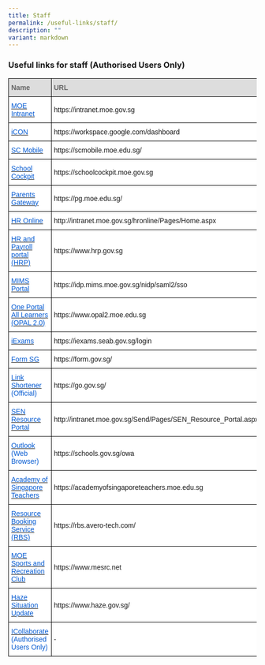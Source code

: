 ```yaml
---
title: Staff
permalink: /useful-links/staff/
description: ""
variant: markdown
---
```

### Useful links for staff (Authorised Users Only)

<style type="text/css">
.tg  {border-collapse:collapse;border-spacing:0;}
.tg td{border-color:black;border-style:solid;border-width:1px;font-family:Arial, sans-serif;font-size:14px;
  overflow:hidden;padding:10px 5px;word-break:normal;}
.tg th{border-color:black;border-style:solid;border-width:1px;font-family:Arial, sans-serif;font-size:14px;
  font-weight:normal;overflow:hidden;padding:10px 5px;word-break:normal;}
.tg .tg-f8vp{background-color:#DDD;color:#666;font-weight:bold;text-align:left;vertical-align:middle}
.tg .tg-r3ha{background-color:#FFF;color:#0058D1;text-align:left;vertical-align:top}
.tg .tg-zr06{background-color:#FFF;text-align:left;vertical-align:middle}
</style>
<table class="tg">
<thead>
  <tr>
    <th class="tg-f8vp"><span style="color:#666;background-color:#DDD">Name</span></th>
    <th class="tg-f8vp"><span style="color:#666;background-color:#DDD">URL</span></th>
  </tr>
</thead>
<tbody>
  <tr>
    <td class="tg-r3ha"><a href="https://intranet.moe.gov.sg/"><span style="text-decoration:none;color:#0058D1">MOE Intranet</span></a></td>
    <td class="tg-zr06">https://intranet.moe.gov.sg</td>
  </tr>
  <tr>
    <td class="tg-r3ha"><a href="https://workspace.google.com/dashboard"><span style="text-decoration:none;color:#0058D1">iCON</span></a></td>
    <td class="tg-zr06">https://workspace.google.com/dashboard</td>
  </tr>
  <tr>
    <td class="tg-r3ha"><a href="https://scmobile.moe.edu.sg/"><span style="text-decoration:none;color:#0058D1">SC Mobile</span></a></td>
    <td class="tg-zr06">https://scmobile.moe.edu.sg/</td>
  </tr>
  <tr>
    <td class="tg-r3ha"><a href="https://schoolcockpit.moe.gov.sg/"><span style="text-decoration:none;color:#0058D1">School Cockpit</span></a></td>
    <td class="tg-zr06">https://schoolcockpit.moe.gov.sg</td>
  </tr>
  <tr>
    <td class="tg-r3ha"><a href="https://pg.moe.edu.sg/"><span style="text-decoration:none;color:#0058D1">Parents Gateway</span></a></td>
    <td class="tg-zr06">https://pg.moe.edu.sg/</td>
  </tr>
  <tr>
    <td class="tg-r3ha"><a href="http://intranet.moe.gov.sg/hronline/Pages/Home.aspx"><span style="text-decoration:none;color:#0058D1">HR Online</span></a></td>
    <td class="tg-zr06">http://intranet.moe.gov.sg/hronline/Pages/Home.aspx</td>
  </tr>
  <tr>
    <td class="tg-r3ha"><a href="https://www.hrp.gov.sg/"><span style="text-decoration:none;color:#0058D1">HR and Payroll portal (HRP)</span></a></td>
    <td class="tg-zr06">https://www.hrp.gov.sg</td>
  </tr>
  <tr>
    <td class="tg-r3ha"><a href="http://mims.moe.gov.sg/"><span style="text-decoration:none;color:#0058D1">MIMS Portal</span></a></td>
    <td class="tg-zr06">https://idp.mims.moe.gov.sg/nidp/saml2/sso<br></td>
  </tr>
  <tr>
    <td class="tg-r3ha"><a href="https://www.opal2.moe.edu.sg/"><span style="text-decoration:none;color:#0058D1">One Portal All Learners (OPAL 2.0)</span></a></td>
    <td class="tg-zr06">https://www.opal2.moe.edu.sg</td>
  </tr>
  <tr>
    <td class="tg-r3ha"><a href="https://iexams.seab.gov.sg/login"><span style="text-decoration:none;color:#0058D1">iExams</span></a></td>
    <td class="tg-zr06">https://iexams.seab.gov.sg/login</td>
  </tr>
  <tr>
    <td class="tg-r3ha"><a href="https://form.gov.sg/"><span style="text-decoration:none;color:#0058D1">Form SG</span></a></td>
    <td class="tg-zr06">https://form.gov.sg/</td>
  </tr>
  <tr>
    <td class="tg-r3ha"><a href="https://go.gov.sg/"><span style="text-decoration:none;color:#0058D1">Link Shortener</span></a> (Official)</td>
    <td class="tg-zr06">https://go.gov.sg/</td>
  </tr>
	 <tr>
    <td class="tg-r3ha"><a href="http://intranet.moe.gov.sg/Send/Pages/SEN_Resource_Portal.aspx"><span style="text-decoration:none;color:#0058D1">SEN Resource Portal</span></a></td>
    <td class="tg-zr06">http://intranet.moe.gov.sg/Send/Pages/SEN_Resource_Portal.aspx</td>
  </tr>
  <tr>
    <td class="tg-r3ha"><a href="https://schools.gov.sg/owa"><span style="text-decoration:none;color:#0058D1">Outlook</span></a> (Web Browser)</td>
    <td class="tg-zr06">https://schools.gov.sg/owa</td>
  </tr>
  <tr>
    <td class="tg-r3ha"><a href="https://academyofsingaporeteachers.moe.edu.sg/"><span style="text-decoration:none;color:#0058D1">Academy of Singapore Teachers</span></a></td>
    <td class="tg-zr06">https://academyofsingaporeteachers.moe.edu.sg</td>
  </tr>
  <tr>
    <td class="tg-r3ha"><a href="https://rbs.avero-tech.com/"><span style="text-decoration:none;color:#0058D1">Resource Booking Service (RBS)</span></a></td>
    <td class="tg-zr06">https://rbs.avero-tech.com/</td>
  </tr>
  <tr>
    <td class="tg-r3ha"><a href="https://www.mesrc.net/"><span style="text-decoration:none;color:#0058D1">MOE Sports and Recreation Club</span></a></td>
    <td class="tg-zr06">https://www.mesrc.net</td>
  </tr>
  <tr>
    <td class="tg-r3ha"><a href="https://www.haze.gov.sg/"><span style="text-decoration:none;color:#0058D1">Haze Situation Update</span></a></td>
    <td class="tg-zr06">https://www.haze.gov.sg/</td>
  </tr>
  <tr>
    <td class="tg-r3ha"><a href="https://icollaborate.moe.gov.sg/myitb/projects/ITD%20School%20Collaboration/Forms/AllItems.aspx"><span style="text-decoration:none;color:#0058D1">ICollaborate</span></a> (Authorised Users Only)</td>
    <td class="tg-zr06">-</td>
  </tr>
</tbody>
</table>